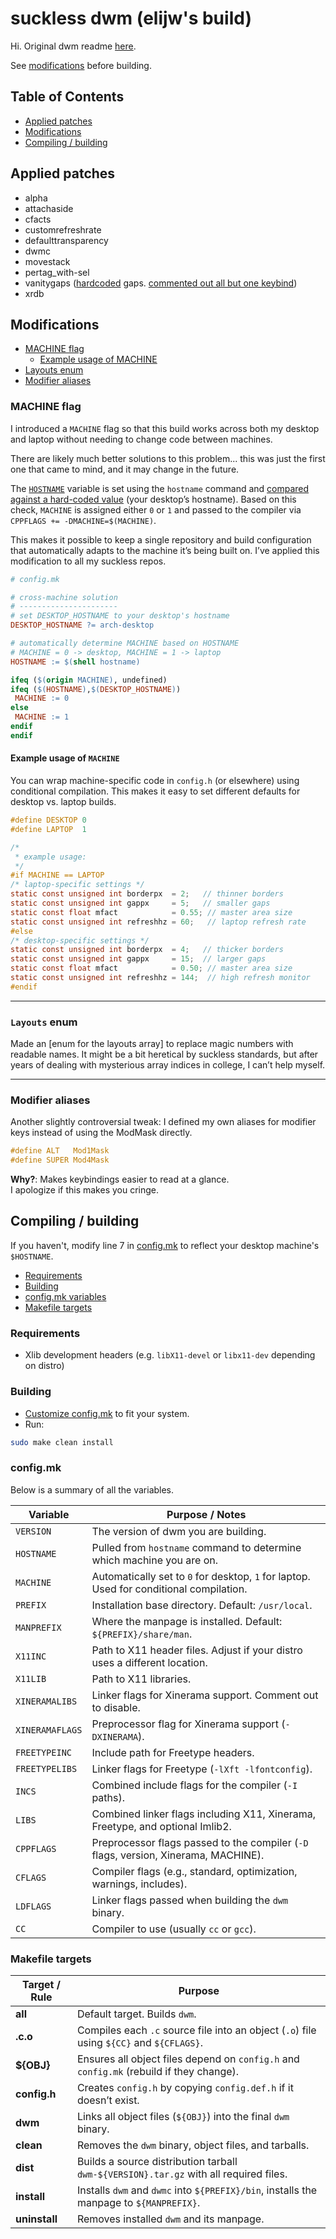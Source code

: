 # suckless dwm (elijw's build)

Hi. Original dwm readme [here](README.original).

See [modifications](#modifications) before building.

## Table of Contents

* [Applied patches](#applied-patches)
* [Modifications](#modifications)
* [Compiling / building](#compiling--building)

## Applied patches

* alpha
* attachaside
* cfacts
* customrefreshrate
* defaulttransparency
* dwmc
* movestack
* pertag\_with-sel
* vanitygaps ([hardcoded](https://github.com/elijw/dwm/blob/3dec9494ef641e72405a5a60ca2d62bdc54ecd87/config.def.h#L23-L30) gaps. [commented out all but one keybind](https://github.com/elijw/dwm/blob/3dec9494ef641e72405a5a60ca2d62bdc54ecd87/config.def.h#L176-L191))
* xrdb  

## Modifications  

* [MACHINE flag](#machine-flag)
  * [Example usage of MACHINE](#example-usage-of-machine)
* [Layouts enum](#layouts-enum)
* [Modifier aliases](#modifier-aliases)

### MACHINE flag

I introduced a `MACHINE` flag so that this build works across both my desktop and laptop without needing to change code between machines.

There are likely much better solutions to this problem... this was just the first one that came to mind, and it may change in the future.

The [`HOSTNAME`](https://github.com/elijw/dwm/blob/3dec9494ef641e72405a5a60ca2d62bdc54ecd87/config.mk#L11) variable is set using the `hostname` command and [compared against a hard-coded value](https://github.com/elijw/dwm/blob/3dec9494ef641e72405a5a60ca2d62bdc54ecd87/config.mk#L13-L19) (your desktop’s hostname). Based on this check, `MACHINE` is assigned either `0` or `1` and passed to the compiler via `CPPFLAGS += -DMACHINE=$(MACHINE)`.

This makes it possible to keep a single repository and build configuration that automatically adapts to the machine it’s being built on. I’ve applied this modification to all my suckless repos.

```mk
# config.mk

# cross-machine solution
# ----------------------
# set DESKTOP_HOSTNAME to your desktop's hostname
DESKTOP_HOSTNAME ?= arch-desktop

# automatically determine MACHINE based on HOSTNAME
# MACHINE = 0 -> desktop, MACHINE = 1 -> laptop
HOSTNAME := $(shell hostname)

ifeq ($(origin MACHINE), undefined)
ifeq ($(HOSTNAME),$(DESKTOP_HOSTNAME))
 MACHINE := 0
else
 MACHINE := 1
endif
endif
```

#### Example usage of `MACHINE`

You can wrap machine-specific code in `config.h` (or elsewhere) using conditional compilation.
This makes it easy to set different defaults for desktop vs. laptop builds.

```c
#define DESKTOP 0
#define LAPTOP  1

/*
 * example usage:
 */
#if MACHINE == LAPTOP
/* laptop-specific settings */
static const unsigned int borderpx  = 2;   // thinner borders
static const unsigned int gappx     = 5;   // smaller gaps
static const float mfact            = 0.55; // master area size
static const unsigned int refreshhz = 60;   // laptop refresh rate
#else
/* desktop-specific settings */
static const unsigned int borderpx  = 4;   // thicker borders
static const unsigned int gappx     = 15;  // larger gaps
static const float mfact            = 0.50; // master area size
static const unsigned int refreshhz = 144;  // high refresh monitor
#endif
```
---  
### `Layouts` enum  

Made an [enum for the layouts array] to replace magic numbers with readable names. It might be a bit heretical by suckless standards, but after years of dealing with mysterious array indices in college, I can’t help myself.  

---  

### Modifier aliases  

Another slightly controversial tweak: I defined my own aliases for modifier keys instead of using the ModMask directly.
```c
#define ALT   Mod1Mask
#define SUPER Mod4Mask
```
**Why?**: Makes keybindings  easier to read at a glance.  
I apologize if this makes you cringe.  

## Compiling / building

If you haven't, modify line 7 in [config.mk](https://github.com/elijw/dwm/blob/3dec9494ef641e72405a5a60ca2d62bdc54ecd87/config.mk#L7) to reflect your desktop machine's `$HOSTNAME`.

* [Requirements](#requirements)
* [Building](#building)
* [config.mk variables](#configmk)
* [Makefile targets](#makefile-targets)

### Requirements

* Xlib development headers (e.g. `libX11-devel` or `libx11-dev` depending on distro)

### Building

* [Customize config.mk](#configmk) to fit your system.
* Run:

```sh
sudo make clean install
```

### config.mk

Below is a summary of all the variables.

| Variable        | Purpose / Notes                                                                         |
| --------------- | --------------------------------------------------------------------------------------- |
| `VERSION`       | The version of dwm you are building.                                                    |
| `HOSTNAME`      | Pulled from `hostname` command to determine which machine you are on.                   |
| `MACHINE`       | Automatically set to `0` for desktop, `1` for laptop. Used for conditional compilation. |
| `PREFIX`        | Installation base directory. Default: `/usr/local`.                                     |
| `MANPREFIX`     | Where the manpage is installed. Default: `${PREFIX}/share/man`.                         |
| `X11INC`        | Path to X11 header files. Adjust if your distro uses a different location.              |
| `X11LIB`        | Path to X11 libraries.                                                                  |
| `XINERAMALIBS`  | Linker flags for Xinerama support. Comment out to disable.                              |
| `XINERAMAFLAGS` | Preprocessor flag for Xinerama support (`-DXINERAMA`).                                  |
| `FREETYPEINC`   | Include path for Freetype headers.                                                      |
| `FREETYPELIBS`  | Linker flags for Freetype (`-lXft -lfontconfig`).                                       |
| `INCS`          | Combined include flags for the compiler (`-I` paths).                                   |
| `LIBS`          | Combined linker flags including X11, Xinerama, Freetype, and optional Imlib2.           |
| `CPPFLAGS`      | Preprocessor flags passed to the compiler (`-D` flags, version, Xinerama, MACHINE).     |
| `CFLAGS`        | Compiler flags (e.g., standard, optimization, warnings, includes).                      |
| `LDFLAGS`       | Linker flags passed when building the `dwm` binary.                                     |
| `CC`            | Compiler to use (usually `cc` or `gcc`).                                                |

### Makefile targets

| Target / Rule | Purpose                                                                                  |
| ------------- | ---------------------------------------------------------------------------------------- |
| **all**       | Default target. Builds `dwm`.                                                            |
| **.c.o**      | Compiles each `.c` source file into an object (`.o`) file using `${CC}` and `${CFLAGS}`. |
| **\${OBJ}**   | Ensures all object files depend on `config.h` and `config.mk` (rebuild if they change).  |
| **config.h**  | Creates `config.h` by copying `config.def.h` if it doesn’t exist.                        |
| **dwm**       | Links all object files (`${OBJ}`) into the final `dwm` binary.                           |
| **clean**     | Removes the `dwm` binary, object files, and tarballs.                                    |
| **dist**      | Builds a source distribution tarball `dwm-${VERSION}.tar.gz` with all required files.    |
| **install**   | Installs `dwm` and `dwmc` into `${PREFIX}/bin`, installs the manpage to `${MANPREFIX}`.  |
| **uninstall** | Removes installed `dwm` and its manpage.                                                 |
